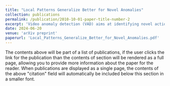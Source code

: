 ```yaml
---
title: "Local Patterns Generalize Better for Novel Anomalies" 
collection: publications
permalink: /publication/2010-10-01-paper-title-number-2
excerpt: 'Video anomaly detection (VAD) aims at identifying novel actions or events which are unseen during training. Existing mainstream VAD techniques focus on the global patterns of events and cannot properly generalize to novel samples. In this paper, we propose a framework to identify the spatial local patterns which generalize to novel samples and model the dynamics of local patterns. In spatial part of the framework, the capability of extracting local patterns is gained from image-text contrastive learning with Image-Text Alignment Module (ITAM). To detect different types of anomalies, a two-branch framework is proposed for representing the local patterns in both actions and appearances. In temporal part of the framework, a State Machine Module (SMM) is proposed to model the dynamics of local patterns by decomposing their temporal variations into motion components. Different dynamics are represented with different weighted sums of a fixed set of motion components. The video sequences with either novel spatial distributions of local patterns or distinctive dynamics of local patterns are deemed as anomalies. Extensive experiments on popular benchmark datasets demonstrate that state-of-the-art performance can be achieved.' 
date: 2024-06-20
venue: 'arXiv preprint'
paperurl: 'Local_Patterns_Generalize_Better_for_Novel_Anomalies.pdf'
---
```


The contents above will be part of a list of publications, if the user clicks the link for the publication than the contents of section will be rendered as a full page, allowing you to provide more information about the paper for the reader. When publications are displayed as a single page, the contents of the above "citation" field will automatically be included below this section in a smaller font.
